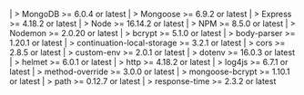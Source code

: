 
|   > MongoDB   >= 6.0.4 or latest
|   > Mongoose  >= 6.9.2 or latest
|   > Express   >= 4.18.2 or latest
|   > Node      >= 16.14.2 or latest
|   > NPM       >= 8.5.0 or latest
|   > Nodemon   >= 2.0.20 or latest
|   > bcrypt    >= 5.1.0 or latest
|   > body-parser   >= 1.20.1 or latest
|   > continuation-local-storage    >= 3.2.1 or latest
|   > cors                          >= 2.8.5 or latest
|   > custom-env                    >= 2.0.1 or latest
|   > dotenv                        >= 16.0.3 or latest
|   > helmet    >= 6.0.1 or latest
|   > http      >= 4.18.2 or latest
|   > log4js    >= 6.7.1 or latest
|   > method-override >= 3.0.0 or latest
|   > mongoose-bcrypt >= 1.10.1 or latest
|   > path            >= 0.12.7 or latest
|   > response-time   >= 2.3.2 or latest